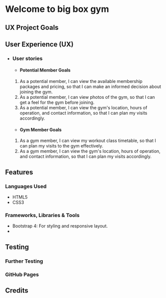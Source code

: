# Welcome to big box gym

## UX Project Goals

## User Experience (UX)
  - ### User stories

    -   #### Potential Member Goals
    1. As a potential member, I can view the available membership packages and pricing, so that I can make an informed decision about joining the gym.
    2. As a potential member, I can view photos of the gym, so that I can get a feel for the gym before joining.
    3. As a potential member, I can view the gym's location, hours of operation, and contact information, so that I can plan my visits accordingly.

    -   #### Gym Member Goals
    1. As a gym member, I can view my workout class timetable, so that I can plan my visits to the gym effectively.
    2. As a gym member, I can view the gym's location, hours of operation, and contact information, so that I can plan my visits accordingly.

## Features

### Languages Used
- HTML5
- CSS3
### Frameworks, Libraries & Tools
- Bootstrap 4: For styling and responsive layout. 
- 
## Testing 

### Further Testing 
### GitHub Pages

## Credits

